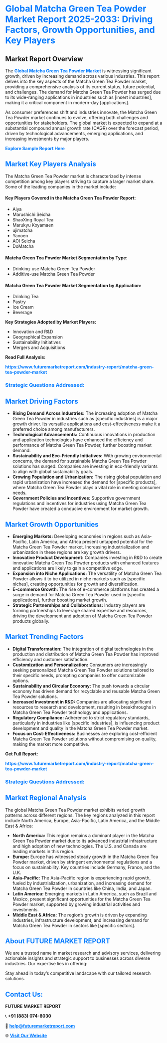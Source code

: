 <h1 style="color: #007BFF;">Global Matcha Green Tea Powder Market Report 2025-2033: Driving Factors, Growth Opportunities, and Key Players</h1>

<section id="overview">
<h2>Market Report Overview</h2>
<p>The <a href="https://www.futuremarketreport.com/industry-report/matcha-green-tea-powder-market" style="color: #007BFF; text-decoration: none;"><strong>Global Matcha Green Tea Powder Market</strong></a> is witnessing significant growth, driven by increasing demand across various industries. This report delves into the key aspects of the Matcha Green Tea Powder market, providing a comprehensive analysis of its current status, future potential, and challenges. The demand for Matcha Green Tea Powder has surged due to its wide-ranging applications in industries such as [insert industries], making it a critical component in modern-day [applications].</p>
<p>As consumer preferences shift and industries innovate, the Matcha Green Tea Powder market continues to evolve, offering both challenges and opportunities for stakeholders. The global market is expected to expand at a substantial compound annual growth rate (CAGR) over the forecast period, driven by technological advancements, emerging applications, and increasing investments by major players.</p>
</section>

<section id="overview">
<p><a href="https://www.futuremarketreport.com/request-sample/reportId=42853" style="color: #007BFF; text-decoration: none;"><strong>Explore Sample Report Here</strong></a></p>
</section>

<section id="key-players">
<h2 style="color: #007BFF;">Market Key Players Analysis</h2>
<p>The Matcha Green Tea Powder market is characterized by intense competition among key players striving to capture a larger market share. Some of the leading companies in the market include:</p>
<h4>Key Players Covered in the Matcha Green Tea Powder Report:</h4>
<ul><li>Aiya</li><li>Marushichi Seicha</li><li>ShaoXing Royal Tea</li><li>Marukyu Koyamaen</li><li>ujimatcha</li><li>Yanoen</li><li>AOI Seicha</li><li>DoMatcha</li></ul>
<h4>Matcha Green Tea Powder Market Segmentation by Type:</h4>
<ul><li>Drinking-use Matcha Green Tea Powder</li><li>Additive-use Matcha Green Tea Powder</li></ul>

<h4>Matcha Green Tea Powder Market Segmentation by Application:</h4>
<ul><li>Drinking Tea</li><li>Pastry</li><li>Ice Cream</li><li>Beverage</li></ul>
<p><strong>Key Strategies Adopted by Market Players:</strong></p>
<ul>
<li>Innovation and R&D</li>
<li>Geographical Expansion</li>
<li>Sustainability Initiatives</li>
<li>Mergers and Acquisitions</li>
</ul>
</section>

<section>
<p><strong>Read Full Analysis: </strong></p><a href="https://www.futuremarketreport.com/industry-report/matcha-green-tea-powder-market" style="color: #007BFF; text-decoration: none;"><strong>https://www.futuremarketreport.com/industry-report/matcha-green-tea-powder-market</strong></a>
<h3 style="color: #007BFF;">Strategic Questions Addressed:</h3>
</section>

<section id="driving-factors">
<h2 style="color: #007BFF;">Market Driving Factors</h2>
<ul>
<li><strong>Rising Demand Across Industries:</strong> The increasing adoption of Matcha Green Tea Powder in industries such as [specific industries] is a major growth driver. Its versatile applications and cost-effectiveness make it a preferred choice among manufacturers.</li>
<li><strong>Technological Advancements:</strong> Continuous innovations in production and application technologies have enhanced the efficiency and performance of Matcha Green Tea Powder, further boosting market demand.</li>
<li><strong>Sustainability and Eco-Friendly Initiatives:</strong> With growing environmental concerns, the demand for sustainable Matcha Green Tea Powder solutions has surged. Companies are investing in eco-friendly variants to align with global sustainability goals.</li>
<li><strong>Growing Population and Urbanization:</strong> The rising global population and rapid urbanization have increased the demand for [specific products], where Matcha Green Tea Powder plays a vital role in meeting consumer needs.</li>
<li><strong>Government Policies and Incentives:</strong> Supportive government regulations and incentives for industries using Matcha Green Tea Powder have created a conducive environment for market growth.</li>
</ul>
</section>

<section id="growth-opportunities">
<h2 style="color: #007BFF;">Market Growth Opportunities</h2>
<ul>
<li><strong>Emerging Markets:</strong> Developing economies in regions such as Asia-Pacific, Latin America, and Africa present untapped potential for the Matcha Green Tea Powder market. Increasing industrialization and urbanization in these regions are key growth drivers.</li>
<li><strong>Innovative Product Development:</strong> Companies investing in R&D to create innovative Matcha Green Tea Powder products with enhanced features and applications are likely to gain a competitive edge.</li>
<li><strong>Expansion into Niche Applications:</strong> The versatility of Matcha Green Tea Powder allows it to be utilized in niche markets such as [specific niches], creating opportunities for growth and diversification.</li>
<li><strong>E-commerce Growth:</strong> The rise of e-commerce platforms has created a surge in demand for Matcha Green Tea Powder used in [specific applications], further boosting market growth.</li>
<li><strong>Strategic Partnerships and Collaborations:</strong> Industry players are forming partnerships to leverage shared expertise and resources, driving the development and adoption of Matcha Green Tea Powder products globally.</li>
</ul>
</section>

<section id="trending-factors">
<h2 style="color: #007BFF;">Market Trending Factors</h2>
<ul>
<li><strong>Digital Transformation:</strong> The integration of digital technologies in the production and distribution of Matcha Green Tea Powder has improved efficiency and customer satisfaction.</li>
<li><strong>Customization and Personalization:</strong> Consumers are increasingly seeking personalized Matcha Green Tea Powder solutions tailored to their specific needs, prompting companies to offer customizable options.</li>
<li><strong>Sustainability and Circular Economy:</strong> The push towards a circular economy has driven demand for recyclable and reusable Matcha Green Tea Powder solutions.</li>
<li><strong>Increased Investment in R&D:</strong> Companies are allocating significant resources to research and development, resulting in breakthroughs in Matcha Green Tea Powder technology and applications.</li>
<li><strong>Regulatory Compliance:</strong> Adherence to strict regulatory standards, particularly in industries like [specific industries], is influencing product development and quality in the Matcha Green Tea Powder market.</li>
<li><strong>Focus on Cost-Effectiveness:</strong> Businesses are exploring cost-efficient Matcha Green Tea Powder solutions without compromising on quality, making the market more competitive.</li>
</ul>
</section>

<section>
<p><strong>Get Full Report: </strong></p><a href="https://www.futuremarketreport.com/industry-report/matcha-green-tea-powder-market" style="color: #007BFF; text-decoration: none;"><strong>https://www.futuremarketreport.com/industry-report/matcha-green-tea-powder-market</strong></a>
<h3 style="color: #007BFF;">Strategic Questions Addressed:</h3>
</section>


<section id="regional-analysis">
<h2 style="color: #007BFF;">Market Regional Analysis</h2>
<p>The global Matcha Green Tea Powder market exhibits varied growth patterns across different regions. The key regions analyzed in this report include North America, Europe, Asia-Pacific, Latin America, and the Middle East & Africa:</p>
<ul>
<li><strong>North America:</strong> This region remains a dominant player in the Matcha Green Tea Powder market due to its advanced industrial infrastructure and high adoption of new technologies. The U.S. and Canada are leading markets in this region.</li>
<li><strong>Europe:</strong> Europe has witnessed steady growth in the Matcha Green Tea Powder market, driven by stringent environmental regulations and a focus on sustainability. Key countries include Germany, France, and the U.K.</li>
<li><strong>Asia-Pacific:</strong> The Asia-Pacific region is experiencing rapid growth, fueled by industrialization, urbanization, and increasing demand for Matcha Green Tea Powder in countries like China, India, and Japan.</li>
<li><strong>Latin America:</strong> Emerging markets in Latin America, such as Brazil and Mexico, present significant opportunities for the Matcha Green Tea Powder market, supported by growing industrial activities and investments.</li>
<li><strong>Middle East & Africa:</strong> The region’s growth is driven by expanding industries, infrastructure development, and increasing demand for Matcha Green Tea Powder in sectors like [specific sectors].</li>
</ul>
</section>

<footer>
<h2 style="color: #007BFF;">About FUTURE MARKET REPORT</h2>
<p>We are a trusted name in market research and advisory services, delivering actionable insights and strategic support to businesses across diverse industries. Our expertise lies in offering:</p>

<p>Stay ahead in today’s competitive landscape with our tailored research solutions.</p>

<h2 style="color: #007BFF;">Contact Us:</h2>
<p><strong>FUTURE MARKET REPORT</strong></p>
<p>📞 <strong>+91 (883) 074-8030</strong></p>
<p>📧 <strong><a href="mailto:help@futuremarketreport.com" style="color: #007BFF;">help@futuremarketreport.com</a></strong></p>
<p>🌐 <strong><a href="https://www.futuremarketreport.com/" style="color: #007BFF;">Visit Our Website</a></strong></p>
</footer>